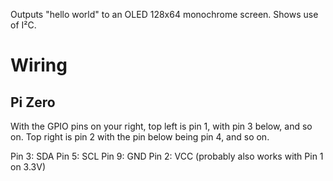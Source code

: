 Outputs "hello world" to an OLED 128x64 monochrome screen. Shows use of I²C.

# Wiring
## Pi Zero
With the GPIO pins on your right, top left is pin 1, with pin 3 below, and so on. Top right is pin 2 with the pin below being pin 4, and so on.

Pin 3: SDA
Pin 5: SCL
Pin 9: GND
Pin 2: VCC (probably also works with Pin 1 on 3.3V)
